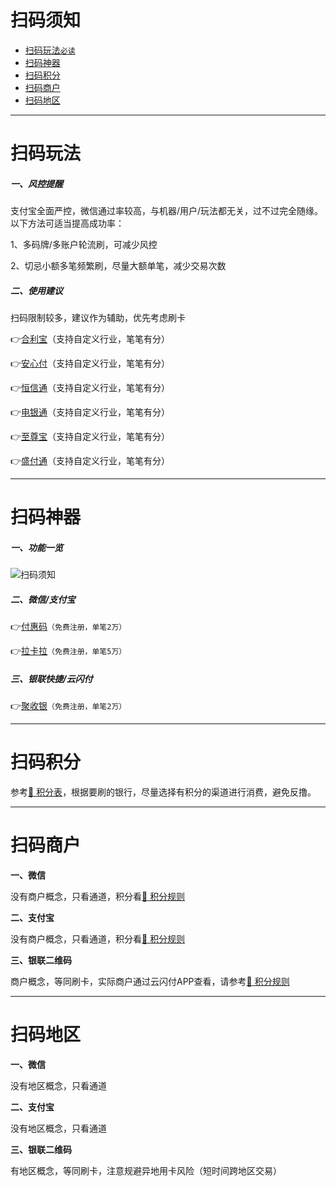 # 扫码须知

- [扫码玩法`必读`](#扫码玩法)
- [扫码神器](#扫码神器)
- [扫码积分](#扫码积分)
- [扫码商户](#扫码商户)
- [扫码地区](#扫码地区)

---

# 扫码玩法

##### 一、风控提醒

支付宝全面严控，微信通过率较高，与机器/用户/玩法都无关，过不过完全随缘。以下方法可适当提高成功率：

1、多码牌/多账户轮流刷，可减少风控

2、切忌小额多笔频繁刷，尽量大额单笔，减少交易次数

##### 二、使用建议

扫码限制较多，建议作为辅助，优先考虑刷卡

👉[合利宝](https://wiki.zjkmkj.com/#/tool/hlb)（支持自定义行业，笔笔有分）

👉[安心付](https://wiki.zjkmkj.com/#/tool/axf)（支持自定义行业，笔笔有分）

👉[恒信通](https://wiki.zjkmkj.com/#/tool/hxt)（支持自定义行业，笔笔有分）

👉[电银通](https://wiki.zjkmkj.com/#/tool/dyt)（支持自定义行业，笔笔有分）

👉[至尊宝](https://wiki.zjkmkj.com/#/tool/zzb)（支持自定义行业，笔笔有分）

👉[盛付通](https://wiki.zjkmkj.com/#/tool/sftsqb)（支持自定义行业，笔笔有分）

---

# 扫码神器

##### 一、功能一览

![扫码须知](https://cos.zjkmkj.com/media/2024/12/26/e63bdb0049967b2dd7f8e5d2ef2eaaed-2.webp)

##### 二、微信/支付宝

👉[付惠码](tool/fhm.md)`（免费注册，单笔2万）`

👉[拉卡拉](tool/lkl.md)`（免费注册，单笔5万）`

##### 三、银联快捷/云闪付

👉[聚收银](tool/jys.md)`（免费注册，单笔2万）`

---

# 扫码积分

参考[:link: 积分表](start/form#积分规则)，根据要刷的银行，尽量选择有积分的渠道进行消费，避免反撸。

---

# 扫码商户

**一、微信**

没有商户概念，只看通道，积分看[:link: 积分规则](start/form#积分规则)

**二、支付宝**

没有商户概念，只看通道，积分看[:link: 积分规则](start/form#积分规则)

**三、银联二维码**

商户概念，等同刷卡，实际商户通过云闪付APP查看，请参考[:link: 积分规则](start/form#积分规则)

---

# 扫码地区

**一、微信**

没有地区概念，只看通道

**二、支付宝**

没有地区概念，只看通道

**三、银联二维码**

有地区概念，等同刷卡，注意规避异地用卡风险（短时间跨地区交易）
